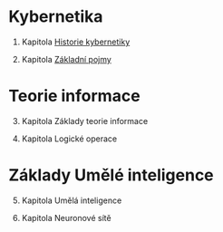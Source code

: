# Kybernetika

1. Kapitola [Historie kybernetiky](https://github.com/bublinak/skripta-kyb/blob/main/Historie_a_definice.md) 

2. Kapitola [Základní pojmy](https://github.com/bublinak/skripta-kyb/blob/main/Zakladni_pojmy_a_principy.md)

# Teorie informace

3. Kapitola Základy teorie informace

4. Kapitola Logické operace

# Základy Umělé inteligence

5. Kapitola Umělá inteligence

6. Kapitola Neuronové sítě

 
